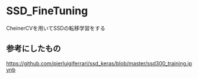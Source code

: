 # SSD_FineTuning
CheinerCVを用いてSSDの転移学習をする

## 参考にしたもの
https://github.com/pierluigiferrari/ssd_keras/blob/master/ssd300_training.ipynb
